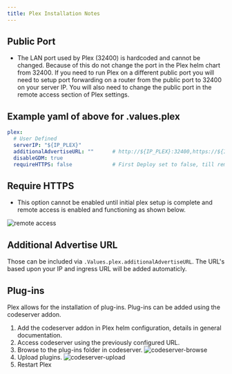 ```yaml
---
title: Plex Installation Notes
---
```


## Public Port

- The LAN port used by Plex (32400) is hardcoded and cannot be changed. Because of this do not change the port in the Plex helm chart from 32400. If you need to run Plex on a different public port you will need to setup port forwarding on a router from the public port to 32400 on your server IP. You will also need to change the public port in the remote access section of Plex settings.

## Example yaml of above for .values.plex

```yaml
plex:
  # User Defined
  serverIP: "${IP_PLEX}"
  additionalAdvertiseURL: ""      # http://${IP_PLEX}:32400,https://${INGRESS}:443,https://${INGRESS}:32400   <-- configured automaticly
  disableGDM: true
  requireHTTPS: false             # First Deploy set to false, till remote acces is configured and working then you can set to true
```

## Require HTTPS

- This option cannot be enabled until initial plex setup is complete and remote access is enabled and functioning as shown below.

![remote access](./img/plex-remote-access.png)

## Additional Advertise URL

Those can be included via `.Values.plex.additionalAdvertiseURL`.
The URL's based upon your IP and ingress URL will be added automaticly.

## Plug-ins

Plex allows for the installation of plug-ins. Plug-ins can be added using the codeserver addon.

1. Add the codeserver addon in Plex helm configuration, details in general documentation.
2. Access codeserver using the previously configured URL.
3. Browse to the plug-ins folder in codeserver.
   ![codeserver-browse](./img/plex-codeserver-browse.png)
4. Upload plugins.
   ![codeserver-upload](./img/plex-codeserver-upload.png)
5. Restart Plex
